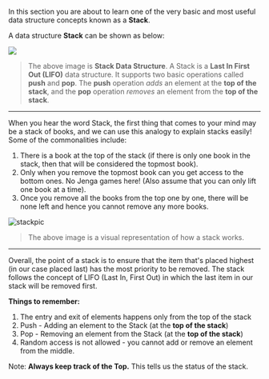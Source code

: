 In this section you are about to learn one of the very basic and most useful data structure concepts known as a **Stack**.

A data structure **Stack** can be shown as below:

![](https://www.callicoder.com/assets/images/post/large/java-stack-data-structure.jpg)

> The above image is **Stack Data Structure**. A Stack is a **Last In First Out (LIFO)** data structure. It supports two basic operations called **push** and **pop**. The **push**  operation *adds* an element at the **top of the stack**, and the **pop** operation *removes* an element from the **top of the stack**.

---

When you hear the word Stack, the first thing that comes to your mind may be a stack of books, and we can use this analogy to explain stacks easily! Some of the commonalities include:

1. There is a book at the top of the stack (if there is only one book in the stack, then that will be considered the topmost book).
2. Only when you remove the topmost book can you get access to the bottom ones. No Jenga games here! (Also assume that you can only lift one book at a time).
3. Once you remove all the books from the top one by one, there will be none left and hence you cannot remove any more books.

![stackpic](https://visualgo.net/img/stack_illustration.png)

> The above image is a visual representation of how a stack works.

---

Overall, the point of a stack is to ensure that the item that's placed highest (in our case placed last) has the most priority to be removed. The stack follows the concept of LIFO (Last In, First Out) in which the last item in our stack will be removed first.

**Things to remember:**

1. The entry and exit of elements happens only from the top of the stack 
2. Push - Adding an element to the Stack (at the **top of the stack**)
3. Pop - Removing an element from the Stack (at the **top of the stack**)
4. Random access is not allowed - you cannot add or remove an element from the middle.

Note: **Always keep track of the Top.** This tells us the status of the stack.
